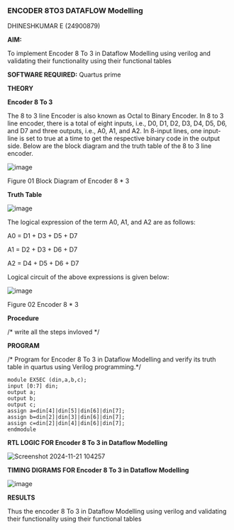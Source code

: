 ### ENCODER 8TO3 DATAFLOW Modelling

DHINESHKUMAR E (24900879)

**AIM:**

To implement  Encoder 8 To 3 in Dataflow Modelling using verilog and validating their functionality using their functional tables

**SOFTWARE REQUIRED:** Quartus prime

**THEORY**

**Encoder 8 To 3**

The 8 to 3 line Encoder is also known as Octal to Binary Encoder. In 8 to 3 line encoder, there is a total of eight inputs, i.e., D0, D1, D2, D3, D4, D5, D6, and D7 and three outputs, i.e., A0, A1, and A2. In 8-input lines, one input-line is set to true at a time to get the respective binary code in the output side. Below are the block diagram and the truth table of the 8 to 3 line encoder.

![image](https://github.com/naavaneetha/ENCODER8TO3DATAFLOW/assets/154305477/0bc242c1-eb9e-4c47-afe5-30428470efc3)

Figure 01  Block Diagram of Encoder 8 * 3

**Truth Table**

![image](https://github.com/naavaneetha/ENCODER8TO3DATAFLOW/assets/154305477/35496b14-ae6e-4cd1-9abd-d6736b576575)

The logical expression of the term A0, A1, and A2 are as follows:

A0 = D1 + D3 + D5 + D7

A1 = D2 + D3 + D6 + D7

A2 = D4 + D5 + D6 + D7

Logical circuit of the above expressions is given below:

![image](https://github.com/naavaneetha/ENCODER8TO3DATAFLOW/assets/154305477/95acaee6-c873-4c75-89eb-ef09fb158053)

Figure 02  Encoder 8 * 3

**Procedure**

/* write all the steps invloved */

**PROGRAM**

/* Program for Encoder 8 To 3 in Dataflow Modelling and verify its truth table in quartus using Verilog programming.*/

```
module EX5EC (din,a,b,c);
input [0:7] din;
output a;
output b;
output c;
assign a=din[4]|din[5]|din[6]|din[7];
assign b=din[2]|din[3]|din[6]|din[7];
assign c=din[2]|din[4]|din[6]|din[7];
endmodule
```

**RTL LOGIC FOR Encoder 8 To 3 in Dataflow Modelling**

![Screenshot 2024-11-21 104257](https://github.com/user-attachments/assets/3eceff78-a64b-448d-b247-78ffe17d252b)

**TIMING DIGRAMS FOR Encoder 8 To 3 in Dataflow Modelling**

![image](https://github.com/user-attachments/assets/3958134f-58b3-4b60-bfe1-17b9695848db)


**RESULTS**

Thus the encoder 8 To 3 in Dataflow Modelling using verilog and validating their functionality using their functional tables


